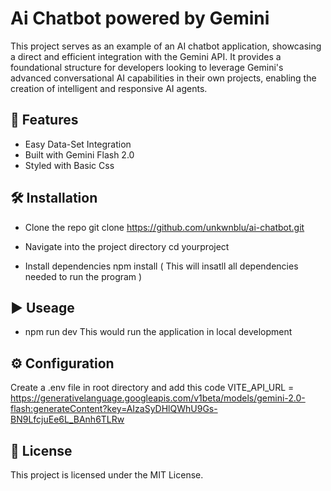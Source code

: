 # Ai Chatbot powered by Gemini

This project serves as an example of an AI chatbot application, showcasing a direct and efficient integration with the Gemini API. It provides a foundational structure for developers looking to leverage Gemini's advanced conversational AI capabilities in their own projects, enabling the creation of intelligent and responsive AI agents.

## 🚀 Features
- Easy Data-Set Integration
- Built with Gemini Flash 2.0
- Styled with Basic Css

## 🛠️ Installation

- Clone the repo
git clone https://github.com/unkwnblu/ai-chatbot.git

- Navigate into the project directory
cd yourproject

- Install dependencies
npm install 
( This will insatll all dependencies needed to run the program )

## ▶️ Useage 
- npm run dev
This would run the application in local development 

## ⚙️ Configuration 
Create a .env file in root directory and add this code 
VITE_API_URL = https://generativelanguage.googleapis.com/v1beta/models/gemini-2.0-flash:generateContent?key=AIzaSyDHlQWhU9Gs-BN9LfcjuEe6L_BAnh6TLRw

## 📄 License
This project is licensed under the MIT License.